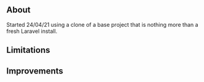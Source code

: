## About

Started 24/04/21 using a clone of a base project that is nothing more than a fresh Laravel install.

## Limitations



## Improvements
